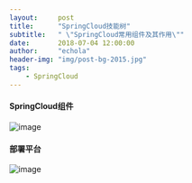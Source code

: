 ```yaml
---
layout:     post
title:      "SpringCloud技能树"
subtitle:   " \"SpringCloud常用组件及其作用\""
date:       2018-07-04 12:00:00
author:     "echola"
header-img: "img/post-bg-2015.jpg"
tags:
    - SpringCloud
---
```


#### SpringCloud组件
![image](/img/skill-tree/微服务.png)

#### 部署平台
![image](/img/skill-tree/部署平台.png)